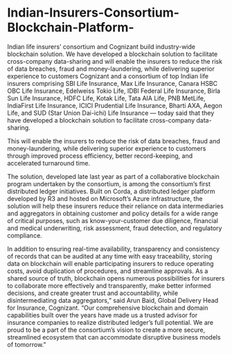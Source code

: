 # Indian-Insurers-Consortium-Blockchain-Platform-
Indian life insurers’ consortium and Cognizant build industry-wide blockchain solution. We have developed a blockchain solution to facilitate cross-company data-sharing and will enable the insurers to reduce the risk of data breaches, fraud and money-laundering, while delivering superior experience to customers
Cognizant and a consortium of top Indian life insurers comprising SBI Life Insurance, Max Life Insurance, Canara HSBC OBC Life Insurance, Edelweiss Tokio Life, IDBI Federal Life Insurance, Birla Sun Life Insurance, HDFC Life, Kotak Life, Tata AIA Life, PNB MetLife, IndiaFirst Life Insurance, ICICI Prudential Life Insurance, Bharti AXA, Aegon Life, and SUD (Star Union Dai-ichi) Life Insurance — today said that they have developed a blockchain solution to facilitate cross-company data-sharing.

This will enable the insurers to reduce the risk of data breaches, fraud and money-laundering, while delivering superior experience to customers through improved process efficiency, better record-keeping, and accelerated turnaround time.

The solution, developed late last year as part of a collaborative blockchain program undertaken by the consortium, is among the consortium’s first distributed ledger initiatives. Built on Corda, a distributed ledger platform developed by R3 and hosted on Microsoft’s Azure infrastructure, the solution will help these insurers reduce their reliance on data intermediaries and aggregators in obtaining customer and policy details for a wide range of critical purposes, such as know-your-customer due diligence, financial and medical underwriting, risk assessment, fraud detection, and regulatory compliance.

In addition to ensuring real-time availability, transparency and consistency of records that can be audited at any time with easy traceability, storing data on blockchain will enable participating insurers to reduce operating costs, avoid duplication of procedures, and streamline approvals.
As a shared source of truth, blockchain opens numerous possibilities for insurers to collaborate more effectively and transparently, make better informed decisions, and create greater trust and accountability, while disintermediating data aggregators,” said Arun Baid, Global Delivery Head for Insurance, Cognizant. “Our comprehensive blockchain and domain capabilities built over the years have made us a trusted advisor for insurance companies to realize distributed ledger’s full potential. We are proud to be a part of the consortium’s vision to create a more secure, streamlined ecosystem that can accommodate disruptive business models of tomorrow.”
